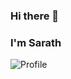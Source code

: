 ### Hi there 👋

### I'm Sarath

![Profile](https://encrypted-tbn0.gstatic.com/images?q=tbn:ANd9GcS5ZWUphuja4FQI3LMWV6BQcM6QNyc8WM0cvA&usqp=CAU)

